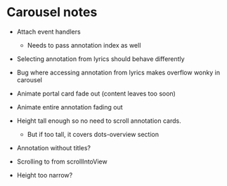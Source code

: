 # Carousel notes

* Attach event handlers
    * Needs to pass annotation index as well

* Selecting annotation from lyrics should behave differently

* Bug where accessing annotation from lyrics makes overflow wonky in carousel

* Animate portal card fade out (content leaves too soon)
* Animate entire annotation fading out

* Height tall enough so no need to scroll annotation cards.
    * But if too tall, it covers dots-overview section

* Annotation without titles?

* Scrolling to from scrollIntoView

* Height too narrow?
